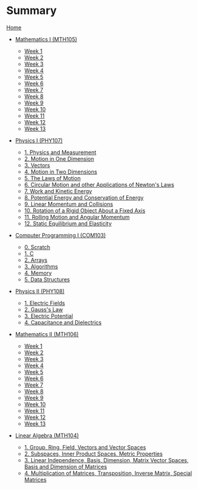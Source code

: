 # Summary

[Home](index.md)

- [Mathematics I (MTH105)](./MTH105/index.md)
    - [Week 1]()
    - [Week 2](./MTH105/week_2.md)
    - [Week 3](./MTH105/week_3.md)
    - [Week 4](./MTH105/week_4.md)
    - [Week 5]()
    - [Week 6](./MTH105/week_6.md)
    - [Week 7](./MTH105/week_7.md)
    - [Week 8](./MTH105/week_8.md)
    - [Week 9](./MTH105/week_9.md)
    - [Week 10](./MTH105/week_10.md)
    - [Week 11](./MTH105/week_11.md)
    - [Week 12]()
    - [Week 13](./MTH105/week_13.md)

- [Physics I (PHY107)](./PHY107/index.md)
    - [1. Physics and Measurement]()
    - [2. Motion in One Dimension]()
    - [3. Vectors]()
    - [4. Motion in Two Dimensions]()
    - [5. The Laws of Motion]()
    - [6. Circular Motion and other Applications of Newton's Laws]()
    - [7. Work and Kinetic Energy]()
    - [8. Potential Energy and Conservation of Energy]()
    - [9. Linear Momentum and Collisions]()
    - [10. Rotation of a Rigid Object About a Fixed Axis]()
    - [11. Rolling Motion and Angular Momentum]()
    - [12. Static Equilibrium and Elasticity]()

- [Computer Programming I (COM103)](./COM103/index.md)
    - [0. Scratch](./COM103/0_scratch.md)
    - [1. C](./COM103/1_c.md)
    - [2. Arrays](./COM103/2_arrays.md)
    - [3. Algorithms](./COM103/3_lgorithms.md)
    - [4. Memory](./COM103/4_memory.md)
    - [5. Data Structures](./COM103/5_data_structures.md)

- [Physics II (PHY108)](./PHY108/index.md)
    - [1. Electric Fields](./PHY108/1_electric_fields.md)
    - [2. Gauss's Law](./PHY108/2_gausss_law.md)
    - [3. Electric Potential](./PHY108/3_electric_potential.md)
    - [4. Capacitance and Dielectrics](./PHY108/4_capacitance_and_eielectrics.md)

- [Mathematics II (MTH106)](./MTH106/index.md)
    - [Week 1]()
    - [Week 2]()
    - [Week 3](./MTH106/week_3.md)
    - [Week 4](./MTH106/week_4.md)
    - [Week 5]()
    - [Week 6]()
    - [Week 7]()
    - [Week 8]()
    - [Week 9]()
    - [Week 10]()
    - [Week 11]()
    - [Week 12]()
    - [Week 13]()


- [Linear Algebra (MTH104)](./MTH104/index.md)
    - [1. Group, Ring, Field, Vectors and Vector Spaces](./MTH104/1_group_ring_field_vectors_vector_spaces.md)
    - [2. Subspaces, Inner Product Spaces, Metric Properties]()
    - [3. Linear Independence, Basis, Dimension, Matrix Vector Spaces, Basis and Dimension of Matrices]()
    - [4. Multiplication of Matrices, Transposition, Inverse Matrix, Special Matrices]()

